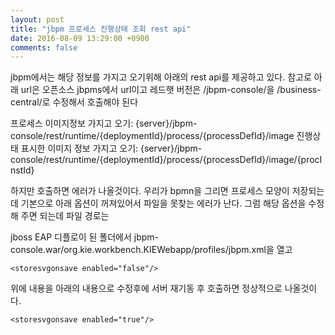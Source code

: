 ```yaml
---
layout: post
title: "jbpm 프로세스 진행상태 조회 rest api"
date: 2016-08-09 13:29:00 +0900
comments: false
---
```


jbpm에서는 해당 정보를 가지고 오기위해 아래의 rest api를 제공하고 있다.
참고로 아래 url은 오픈소스 jbpms에서 url이고 레드햇 버전은 /jbpm-console/을 /business-central/로 수정해서 호출해야 된다

프로세스 이미지정보 가지고 오기:
        {server}/jbpm-console/rest/runtime/{deploymentId}/process/{processDefId}/image
진행상태 표시한 이미지 정보 가지고 오기:
        {server}/jbpm-console/rest/runtime/{deploymentId}/process/{processDefId}/image/{procInstId}
        
        
하지만 호출하면 에러가 나올것이다. 우리가 bpmn을 그리면 프로세스 모양이 저장되는데 
기본으로 아래 옵션이 꺼져있어서 파일을 못찾는 에러가 난다. 그럼 해당 옵션을 수정해 주면 되는데 파일 경로는 

jboss EAP 디플로이 된 폴더에서 jbpm-console.war/org.kie.workbench.KIEWebapp/profiles/jbpm.xml을 열고

```
<storesvgonsave enabled="false"/> 
```

위에 내용을 아래의 내용으로 수정후에 서버 재기동 후 호출하면 정상적으로 나올것이다.

```
<storesvgonsave enabled="true"/>
```
